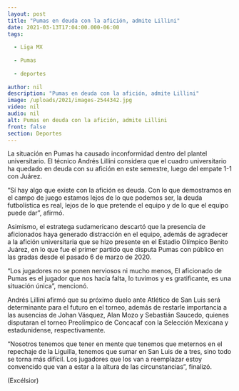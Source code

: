 ```yaml
---
layout: post
title: "Pumas en deuda con la afición, admite Lillini"
date: 2021-03-13T17:04:00.000-06:00
tags:
  
  - Liga MX
  
  - Pumas
  
  - deportes
  
author: nil
description: "Pumas en deuda con la afición, admite Lillini"
image: /uploads/2021/images-2544342.jpg
video: nil
audio: nil
alt: Pumas en deuda con la afición, admite Lillini
front: false
section: Deportes
---
```


La situación en Pumas ha causado inconformidad dentro del plantel universitario. El técnico Andrés Lillini considera que el cuadro universitario ha quedado en deuda con su afición en este semestre, luego del empate 1-1 con Juárez.

“Sí hay algo que existe con la afición es deuda. Con lo que demostramos en el campo de juego estamos lejos de lo que podemos ser, la deuda futbolística es real, lejos de lo que pretende el equipo y de lo que el equipo puede dar”, afirmó. 

Asimismo, el estratega sudamericano descartó que la presencia de aficionados haya generado distracción en el equipo, además de agradecer a la afición universitaria que se hizo presente en el Estadio Olímpico Benito Juárez, en lo que fue el primer partido que disputa Pumas con público en las gradas desde el pasado 6 de marzo de 2020. 

“Los jugadores no se ponen nerviosos ni mucho menos, El aficionado de Pumas es el jugador que nos hacía falta, lo tuvimos y es gratificante, es una situación única”, mencionó.

Andrés Lillini afirmó que su próximo duelo ante Atlético de San Luis será determinante para el futuro en el torneo, además de restarle importancia a las ausencias de Johan Vásquez, Alan Mozo y Sebastián Saucedo, quienes disputaran el torneo Preolímpico de Concacaf con la Selección Mexicana y estadunidense, respectivamente.

“Nosotros tenemos que tener en mente que tenemos que meternos en el repechaje de la Liguilla, tenemos que sumar en San Luis de a tres, sino todo se torna más difícil. Los jugadores que los van a reemplazar estoy convencido que van a estar a la altura de las circunstancias”, finalizó.

(Excélsior)